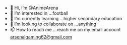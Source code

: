 - 👋 Hi, I’m @AnimeArena
- 👀 I’m interested in ...football
- 🌱 I’m currently learning ...higher secondary education
- 💞️ I’m looking to collaborate on ...anything
- 📫 How to reach me ...reach me on my email account arsenalgaming62@gmail.com

<!---
AnimeArena/AnimeArena is a ✨ special ✨ repository because its `README.md` (this file) appears on your GitHub profile.
You can click the Preview link to take a look at your changes.
--->
